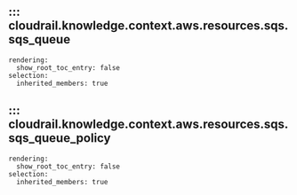 ## ::: cloudrail.knowledge.context.aws.resources.sqs.sqs_queue
    rendering:
      show_root_toc_entry: false
    selection:
      inherited_members: true

## ::: cloudrail.knowledge.context.aws.resources.sqs.sqs_queue_policy
    rendering:
      show_root_toc_entry: false
    selection:
      inherited_members: true
